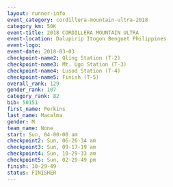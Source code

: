 ```yaml
---
layout: runner-info 
event_category: cordillera-mountain-ultra-2018 
category_km: 50K 
event-title: 2018 CORDILLERA MOUNTAIN ULTRA 
event-location: Dalupirip Itogon Benguet Philippines 
event-logo: 
event-date: 2018-03-03 
checkpoint-name2: Oling Station (T-2) 
checkpoint-name3: Mt. Ugo Station (T-3) 
checkpoint-name4: Lusod Station (T-4) 
checkpoint-name5: Finish (T-5) 
overall_rank: 129
gender_rank: 107
category_rank: 82
bib: 50151
first_name: Perkins
last_name: Macalma
gender: M
team_name: None
start: Sun, 04-00-00 am
checkpoint2: Sun, 06-26-34 am
checkpoint3: Sun, 09-17-19 am
checkpoint4: Sun, 10-29-33 am
checkpoint5: Sun, 02-29-49 pm
finish: 10-29-49
status: FINISHER
---
```

